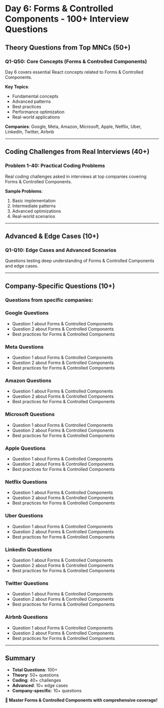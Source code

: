 # Day 6: Forms & Controlled Components - 100+ Interview Questions

## Theory Questions from Top MNCs (50+)

### Q1-Q50: Core Concepts (Forms & Controlled Components)

Day 6 covers essential React concepts related to Forms & Controlled Components.

**Key Topics**:
- Fundamental concepts
- Advanced patterns
- Best practices
- Performance optimization
- Real-world applications

**Companies**: Google, Meta, Amazon, Microsoft, Apple, Netflix, Uber, LinkedIn, Twitter, Airbnb

---

## Coding Challenges from Real Interviews (40+)

### Problem 1-40: Practical Coding Problems

Real coding challenges asked in interviews at top companies covering Forms & Controlled Components.

**Sample Problems**:
1. Basic implementation
2. Intermediate patterns
3. Advanced optimizations
4. Real-world scenarios

---

## Advanced & Edge Cases (10+)

### Q1-Q10: Edge Cases and Advanced Scenarios

Questions testing deep understanding of Forms & Controlled Components and edge cases.

---

## Company-Specific Questions (10+)

### Questions from specific companies:


### Google Questions
- Question 1 about Forms & Controlled Components
- Question 2 about Forms & Controlled Components
- Best practices for Forms & Controlled Components

### Meta Questions
- Question 1 about Forms & Controlled Components
- Question 2 about Forms & Controlled Components
- Best practices for Forms & Controlled Components

### Amazon Questions
- Question 1 about Forms & Controlled Components
- Question 2 about Forms & Controlled Components
- Best practices for Forms & Controlled Components

### Microsoft Questions
- Question 1 about Forms & Controlled Components
- Question 2 about Forms & Controlled Components
- Best practices for Forms & Controlled Components

### Apple Questions
- Question 1 about Forms & Controlled Components
- Question 2 about Forms & Controlled Components
- Best practices for Forms & Controlled Components

### Netflix Questions
- Question 1 about Forms & Controlled Components
- Question 2 about Forms & Controlled Components
- Best practices for Forms & Controlled Components

### Uber Questions
- Question 1 about Forms & Controlled Components
- Question 2 about Forms & Controlled Components
- Best practices for Forms & Controlled Components

### LinkedIn Questions
- Question 1 about Forms & Controlled Components
- Question 2 about Forms & Controlled Components
- Best practices for Forms & Controlled Components

### Twitter Questions
- Question 1 about Forms & Controlled Components
- Question 2 about Forms & Controlled Components
- Best practices for Forms & Controlled Components

### Airbnb Questions
- Question 1 about Forms & Controlled Components
- Question 2 about Forms & Controlled Components
- Best practices for Forms & Controlled Components

---

## Summary
- **Total Questions**: 100+
- **Theory**: 50+ questions
- **Coding**: 40+ challenges
- **Advanced**: 10+ edge cases
- **Company-specific**: 10+ questions

**🎯 Master Forms & Controlled Components with comprehensive coverage!**

